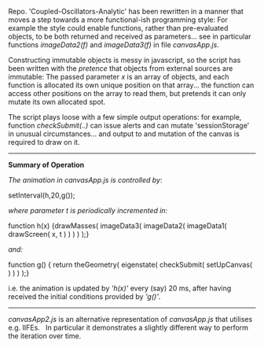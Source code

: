 Repo. 'Coupled-Oscillators-Analytic' has been rewritten in a manner that moves a step towards a more functional-ish programming style: For example the style could enable functions, rather than pre-evaluated objects, to be both returned and received as parameters... see in particular functions _imageData2(f)_ and _imageData3(f)_ in file _canvasApp.js_. 

Constructing immutable objects is messy in javascript, so the script has been written with the _pretence_ that objects from external sources are immutable:  The passed parameter _x_ is an array of objects, and each function is allocated its own unique position on that array... the function can access other positions on the array to read them, but pretends it can only mutate its own allocated spot.

The script plays loose with a few simple output operations: for example, function _checkSubmit(..)_ can issue alerts and can mutate 'sessionStorage' in unusual circumstances... and output to and mutation of the canvas is required to draw on it.




--------------------------------------------------------------------------------------------------------------------


**Summary of Operation**



_The animation in canvasApp.js is controlled by_:

setInterval(h,20,g());

_where parameter t is periodically incremented in:_

function h(x)  {drawMasses( imageData3( imageData2( imageData1( drawScreen( x, t ) ) ) ) );}

_and:_

function g()  { return theGeometry( eigenstate( checkSubmit( setUpCanvas( ) ) ) );}


i.e. the animation is updated by _'h(x)'_ every (say) 20 ms, after having received the initial conditions provided by _'g()'_. 


-----------------------------------------------------------------------------------------------------------------------

_canvasApp2.js_ is an alternative representation of _canvasApp.js_ that utilises e.g. IIFEs. &nbsp; In particular it demonstrates a slightly different way to perform the iteration over time.
